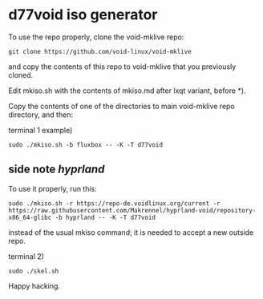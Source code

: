 # d77void iso generator

To use the repo properly, clone the void-mklive repo:

```
git clone https://github.com/void-linux/void-mklive
```

and copy the contents of this repo to void-mklive that you previously cloned.

Edit mkiso.sh with the contents of mkiso.md after lxqt variant, before *).

Copy the contents of one of the directories to main void-mklive repo directory, and then:

terminal 1 example)

```
sudo ./mkiso.sh -b fluxbox -- -K -T d77void
```
## side note *hyprland*

To use it properly, run this:

```
sudo ./mkiso.sh -r https://repo-de.voidlinux.org/current -r https://raw.githubusercontent.com/Makrennel/hyprland-void/repository-x86_64-glibc -b hyprland -- -K -T d77void
```

instead of the usual mkiso command; it is needed to accept a new outside repo.


terminal 2)

```
sudo ./skel.sh
```

Happy hacking. 
